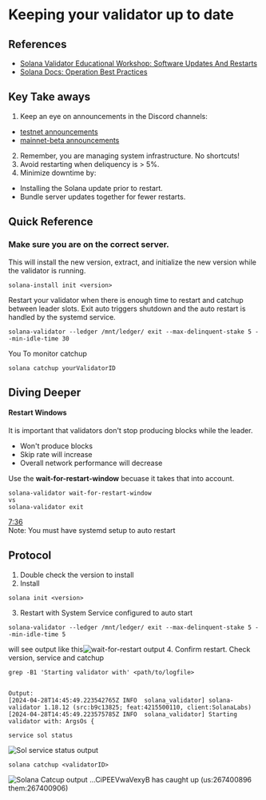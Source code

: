 # Keeping your validator up to date

## References
- [Solana Validator Educational Workshop: Software Updates And Restarts](https://www.youtube.com/watch?v=HKR5dn5CSZo&list=PLilwLeBwGuK6jKrmn7KOkxRxS9tvbRa5p&index=4)
- [Solana Docs: Operation Best Practices](https://docs.solanalabs.com/operations/best-practices/general)

## Key Take aways
1. Keep an eye on announcements in the Discord channels:
- [testnet announcements](https://discord.com/channels/428295358100013066/594138785558691840)
- [mainnet-beta announcements](https://discord.com/channels/428295358100013066/669406841830244375)
2. Remember, you are managing system infrastructure. No shortcuts!
3. Avoid restarting when deliquency is > 5%.
4. Minimize downtime by:
- Installing the Solana update prior to restart.
- Bundle server updates together for fewer restarts.

## Quick Reference
### Make sure you are on the correct server.


This will install the new version, extract, and initialize the new version while the validator is running.
```
solana-install init <version>
```
Restart your validator when there is enough time to restart and catchup between leader slots. Exit auto triggers shutdown and the auto restart is handled by the systemd service.
```
solana-validator --ledger /mnt/ledger/ exit --max-delinquent-stake 5 --min-idle-time 30
```
You
To monitor catchup
```
solana catchup yourValidatorID
```


## Diving Deeper
#### Restart Windows
It is important that validators don't stop producing blocks while the leader.
- Won't produce blocks
- Skip rate will increase
- Overall network performance will decrease

Use the **wait-for-restart-window** becuase it takes that into account. 
```
solana-validator wait-for-restart-window
vs
solana-validator exit
```
[7:36](https://youtu.be/HKR5dn5CSZo?si=D9fltFzvEWffFU9P&t=456)\
Note: You must have systemd setup to auto restart

## Protocol
1. Double check the version to install
2. Install
```
solana init <version>
```
3. Restart with System Service configured to auto start
```
solana-validator --ledger /mnt/ledger/ exit --max-delinquent-stake 5 --min-idle-time 5
```
will see output like this![wait-for-restart output](image.png)
4. Confirm restart. Check version, service and catchup
```
grep -B1 'Starting validator with' <path/to/logfile>


Output:
[2024-04-28T14:45:49.223542765Z INFO  solana_validator] solana-validator 1.18.12 (src:b9c13825; feat:4215500110, client:SolanaLabs)
[2024-04-28T14:45:49.223575785Z INFO  solana_validator] Starting validator with: ArgsOs {
```
```
service sol status
```
![Sol service status output](image-2.png)

```
solana catchup <validatorID>
```
![Solana Catcup output](image-1.png)
...CiPEEVwaVexyB has caught up (us:267400896 them:267400906)